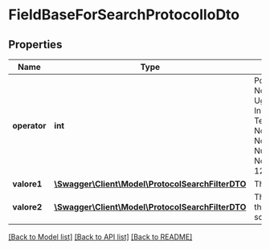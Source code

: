 # FieldBaseForSearchProtocolloDto

## Properties
Name | Type | Description | Notes
------------ | ------------- | ------------- | -------------
**operator** | **int** | Possible values:  0: Non_Impostato  1: Uguale  2: Diverso  3: Inizia  4: Contiene  5: Termina  6: Nullo  7: Non_Nullo  8: Vuoto  9: Non_Vuoto  10: Nullo_o_Vuoto  11: Non_Nullo_e_Non_Vuoto  12: Like | [optional] 
**valore1** | [**\Swagger\Client\Model\ProtocolSearchFilterDTO**](ProtocolSearchFilterDTO.md) | The value of this field | [optional] 
**valore2** | [**\Swagger\Client\Model\ProtocolSearchFilterDTO**](ProtocolSearchFilterDTO.md) | The second value for this field (used only for some operator) | [optional] 

[[Back to Model list]](../README.md#documentation-for-models) [[Back to API list]](../README.md#documentation-for-api-endpoints) [[Back to README]](../README.md)


